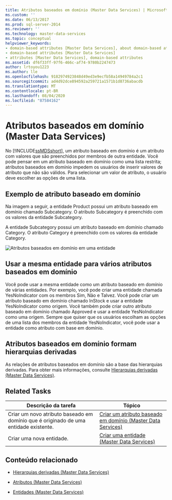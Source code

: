 ```yaml
---
title: Atributos baseados em domínio (Master Data Services) | Microsoft Docs
ms.custom: ''
ms.date: 06/13/2017
ms.prod: sql-server-2014
ms.reviewer: ''
ms.technology: master-data-services
ms.topic: conceptual
helpviewer_keywords:
- domain-based attributes [Master Data Services], about domain-based attributes
- domain-based attributes [Master Data Services]
- attributes [Master Data Services], domain-based attributes
ms.assetid: df6f33ff-97f6-466c-af74-9780b2247473
author: lrtoyou1223
ms.author: lle
ms.openlocfilehash: 9182974923848d49ed3e9ecfb58a14949784a2c1
ms.sourcegitcommit: ad4d92dce894592a259721a1571b1d8736abacdb
ms.translationtype: MT
ms.contentlocale: pt-BR
ms.lasthandoff: 08/04/2020
ms.locfileid: "87584162"
---
```

# <a name="domain-based-attributes-master-data-services"></a>Atributos baseados em domínio (Master Data Services)
  No [!INCLUDE[ssMDSshort](../includes/ssmdsshort-md.md)], um atributo baseado em domínio é um atributo com valores que são preenchidos por membros de outra entidade. Você pode pensar em um atributo baseado em domínio como uma lista restrita; atributos baseados em domínio impedem os usuários de inserir valores de atributo que não são válidos. Para selecionar um valor de atributo, o usuário deve escolher as opções de uma lista.

## <a name="domain-based-attribute-example"></a>Exemplo de atributo baseado em domínio
 Na imagem a seguir, a entidade Product possui um atributo baseado em domínio chamado Subcategory. O atributo Subcategory é preenchido com os valores da entidade Subcategory.

 A entidade Subcategory possui um atributo baseado em domínio chamado Category. O atributo Category é preenchido com os valores da entidade Category.

 ![Atributos baseados em domínio em uma entidade](../../2014/master-data-services/media/mds-conc-domain-based-attribute-conceptual.gif "Atributos baseados em domínio em uma entidade")

## <a name="use-same-entity-for-multiple-domain-based-attributes"></a>Usar a mesma entidade para vários atributos baseados em domínio
 Você pode usar a mesma entidade como um atributo baseado em domínio de várias entidades. Por exemplo, você pode criar uma entidade chamada YesNoIndicator com os membros Sim, Não e Talvez. Você pode criar um atributo baseado em domínio chamado InStock e usar a entidade YesNoIndicator como origem. Você também pode criar outro atributo baseado em domínio chamado Approved e usar a entidade YesNoIndicator como uma origem. Sempre que quiser que os usuários escolham as opções de uma lista dos membros da entidade YesNoIndicator, você pode usar a entidade como atributo com base em domínio.

## <a name="domain-based-attributes-form-derived-hierarchies"></a>Atributos baseados em domínio formam hierarquias derivadas
 As relações de atributos baseados em domínio são a base das hierarquias derivadas. Para obter mais informações, consulte [Hierarquias derivadas &#40;Master Data Services&#41;](derived-hierarchies-master-data-services.md).

## <a name="related-tasks"></a>Related Tasks

|Descrição da tarefa|Tópico|
|----------------------|-----------|
|Criar um novo atributo baseado em domínio que é originado de uma entidade existente.|[Criar um atributo baseado em domínio &#40;Master Data Services&#41;](../../2014/master-data-services/create-a-domain-based-attribute-master-data-services.md)|
|Criar uma nova entidade.|[Criar uma entidade &#40;Master Data Services&#41;](../../2014/master-data-services/create-an-entity-master-data-services.md)|

## <a name="related-content"></a>Conteúdo relacionado

-   [Hierarquias derivadas &#40;Master Data Services&#41;](derived-hierarchies-master-data-services.md)

-   [Atributos &#40;Master Data Services&#41;](../../2014/master-data-services/attributes-master-data-services.md)

-   [Entidades &#40;Master Data Services&#41;](../../2014/master-data-services/entities-master-data-services.md)


